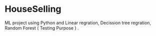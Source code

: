 # HouseSelling
ML project using Python and Linear regration, Decission tree regration, Random Forest ( Testing Purpose ) .
